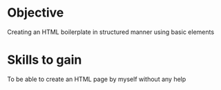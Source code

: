 # Objective

Creating an HTML boilerplate in structured manner using basic elements

# Skills to gain 

To be able to create an HTML page by myself without any help
